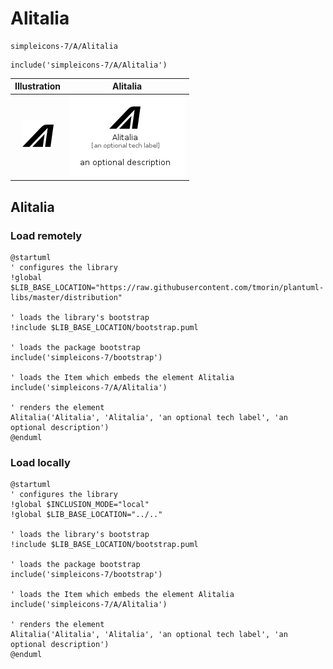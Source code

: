 # Alitalia


```text
simpleicons-7/A/Alitalia
```

```text
include('simpleicons-7/A/Alitalia')
```



| Illustration | Alitalia |
| :---: | :---: |
| ![illustration for Illustration](../../simpleicons-7/A/Alitalia.png) | ![illustration for Alitalia](../../simpleicons-7/A/Alitalia.Local.png) |




## Alitalia

### Load remotely
```plantuml
@startuml
' configures the library
!global $LIB_BASE_LOCATION="https://raw.githubusercontent.com/tmorin/plantuml-libs/master/distribution"

' loads the library's bootstrap
!include $LIB_BASE_LOCATION/bootstrap.puml

' loads the package bootstrap
include('simpleicons-7/bootstrap')

' loads the Item which embeds the element Alitalia
include('simpleicons-7/A/Alitalia')

' renders the element
Alitalia('Alitalia', 'Alitalia', 'an optional tech label', 'an optional description')
@enduml
```

### Load locally
```plantuml
@startuml
' configures the library
!global $INCLUSION_MODE="local"
!global $LIB_BASE_LOCATION="../.."

' loads the library's bootstrap
!include $LIB_BASE_LOCATION/bootstrap.puml

' loads the package bootstrap
include('simpleicons-7/bootstrap')

' loads the Item which embeds the element Alitalia
include('simpleicons-7/A/Alitalia')

' renders the element
Alitalia('Alitalia', 'Alitalia', 'an optional tech label', 'an optional description')
@enduml
```

